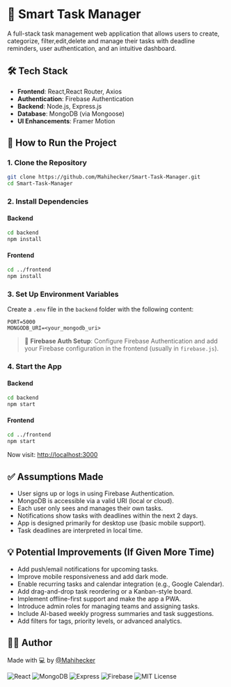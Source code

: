 # 📝 Smart Task Manager
A full-stack task management web application that allows users to create, categorize, filter,edit,delete and manage their tasks with deadline reminders, user authentication, and an intuitive dashboard.

## 🛠 Tech Stack
- **Frontend**: React,React Router, Axios
- **Authentication**: Firebase Authentication
- **Backend**: Node.js, Express.js
- **Database**: MongoDB (via Mongoose)
- **UI Enhancements**: Framer Motion

## 🚀 How to Run the Project
### 1. Clone the Repository
```bash
git clone https://github.com/Mahihecker/Smart-Task-Manager.git
cd Smart-Task-Manager
```
### 2. Install Dependencies
#### Backend
```bash
cd backend
npm install
```
#### Frontend
```bash
cd ../frontend
npm install
```

### 3. Set Up Environment Variables
Create a `.env` file in the `backend` folder with the following content:
```env
PORT=5000
MONGODB_URI=<your_mongodb_uri>
```
> 🔐 **Firebase Auth Setup**: Configure Firebase Authentication and add your Firebase configuration in the frontend (usually in `firebase.js`).

### 4. Start the App
#### Backend
```bash
cd backend
npm start
```
#### Frontend
```bash
cd ../frontend
npm start
```
Now visit: [http://localhost:3000](http://localhost:3000)

## ✅ Assumptions Made
- User signs up or logs in using Firebase Authentication.
- MongoDB is accessible via a valid URI (local or cloud).
- Each user only sees and manages their own tasks.
- Notifications show tasks with deadlines within the next 2 days.
- App is designed primarily for desktop use (basic mobile support).
- Task deadlines are interpreted in local time.

## 💡 Potential Improvements (If Given More Time)
- Add push/email notifications for upcoming tasks.
- Improve mobile responsiveness and add dark mode.
- Enable recurring tasks and calendar integration (e.g., Google Calendar).
- Add drag-and-drop task reordering or a Kanban-style board.
- Implement offline-first support and make the app a PWA.
- Introduce admin roles for managing teams and assigning tasks.
- Include AI-based weekly progress summaries and task suggestions.
- Add filters for tags, priority levels, or advanced analytics.

## 👩‍💻 Author
Made with 💻 by [@Mahihecker](https://github.com/Mahihecker)


![React](https://img.shields.io/badge/Made%20with-React-61DAFB?logo=react&logoColor=white&style=for-the-badge)
![MongoDB](https://img.shields.io/badge/Database-MongoDB-4EA94B?logo=mongodb&logoColor=white&style=for-the-badge)
![Express](https://img.shields.io/badge/Backend-Express.js-000000?logo=express&logoColor=white&style=for-the-badge)
![Firebase](https://img.shields.io/badge/Auth-Firebase-FFCA28?logo=firebase&logoColor=white&style=for-the-badge)
![MIT License](https://img.shields.io/badge/License-MIT-blue?style=for-the-badge)
